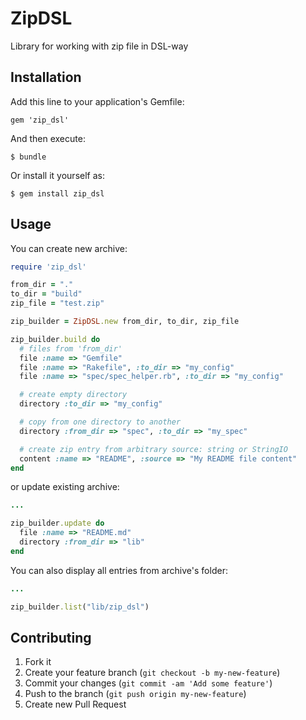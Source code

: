 # ZipDSL

Library for working with zip file in DSL-way

## Installation

Add this line to your application's Gemfile:

    gem 'zip_dsl'

And then execute:

    $ bundle

Or install it yourself as:

    $ gem install zip_dsl

## Usage

You can create new archive:

```ruby
require 'zip_dsl'

from_dir = "."
to_dir = "build"
zip_file = "test.zip"

zip_builder = ZipDSL.new from_dir, to_dir, zip_file

zip_builder.build do
  # files from 'from_dir'
  file :name => "Gemfile"
  file :name => "Rakefile", :to_dir => "my_config"
  file :name => "spec/spec_helper.rb", :to_dir => "my_config"

  # create empty directory
  directory :to_dir => "my_config"

  # copy from one directory to another
  directory :from_dir => "spec", :to_dir => "my_spec"

  # create zip entry from arbitrary source: string or StringIO
  content :name => "README", :source => "My README file content"
end
```

or update existing archive:

```ruby
...

zip_builder.update do
  file :name => "README.md"
  directory :from_dir => "lib"
end
```

You can also display all entries from archive's folder:

```ruby
...

zip_builder.list("lib/zip_dsl")
```

## Contributing

1. Fork it
2. Create your feature branch (`git checkout -b my-new-feature`)
3. Commit your changes (`git commit -am 'Add some feature'`)
4. Push to the branch (`git push origin my-new-feature`)
5. Create new Pull Request